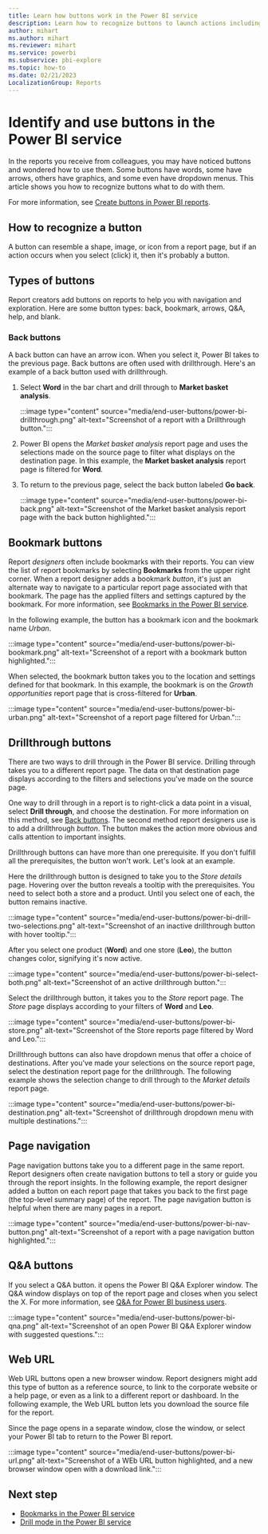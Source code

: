 ```yaml
---
title: Learn how buttons work in the Power BI service
description: Learn how to recognize buttons to launch actions including in-report navigation, drillthrough, and cross-report drillthrough.
author: mihart
ms.author: mihart
ms.reviewer: mihart
ms.service: powerbi
ms.subservice: pbi-explore
ms.topic: how-to
ms.date: 02/21/2023
LocalizationGroup: Reports
---
```

# Identify and use buttons in the Power BI service

In the reports you receive from colleagues, you may have noticed buttons and wondered how to use them. Some buttons have words, some have arrows, others have graphics, and some even have dropdown menus. This article shows you how to recognize buttons what to do with them.

For more information, see [Create buttons in Power BI reports](../create-reports/desktop-buttons.md).

## How to recognize a button

A button can resemble a shape, image, or icon from a report page, but if an action occurs when you select (click) it, then it's probably a button.

## Types of buttons

Report creators add buttons on reports to help you with navigation and exploration. Here are some button types: back, bookmark, arrows, Q&A, help, and blank.

### Back buttons

A back button can have an arrow icon. When you select it, Power BI takes to the previous page.  Back buttons are often used with drillthrough. Here's an example of a back button used with drillthrough.

1. Select **Word** in the bar chart and drill through to  **Market basket analysis**.

    :::image type="content" source="media/end-user-buttons/power-bi-drillthrough.png" alt-text="Screenshot of a report with a Drillthrough button.":::

1. Power BI opens the *Market basket analysis* report page and uses the selections made on the source page to filter what displays on the destination page. In this example, the **Market basket analysis** report page is filtered for **Word**.

1. To return to the previous page, select the back button labeled **Go back**.

    :::image type="content" source="media/end-user-buttons/power-bi-back.png" alt-text="Screenshot of the Market basket analysis report page with the back button highlighted.":::

## Bookmark buttons

Report *designers* often include bookmarks with their reports. You can view the list of report bookmarks by selecting **Bookmarks** from the upper right corner. When a report designer adds a bookmark *button*, it's just an alternate way to navigate to a particular report page associated with that bookmark. The page has the applied filters and settings captured by the bookmark. For more information, see [Bookmarks in the Power BI service](end-user-bookmarks.md).

In the following example, the button has a bookmark icon and the bookmark name *Urban*.

:::image type="content" source="media/end-user-buttons/power-bi-bookmark.png" alt-text="Screenshot of a report with a bookmark button highlighted.":::

When selected, the bookmark button takes you to the location and settings defined for that bookmark.  In this example, the bookmark is on the *Growth opportunities* report page that is cross-filtered for **Urban**.

:::image type="content" source="media/end-user-buttons/power-bi-urban.png" alt-text="Screenshot of a report page filtered for Urban.":::

## Drillthrough buttons

There are two ways to drill through in the Power BI service. Drilling through takes you to a different report page. The data on that destination page displays according to the filters and selections you've made on the source page.

One way to drill through in a report is to right-click a data point in a visual, select **Drill through**, and choose the destination. For more information on this method, see [Back buttons](#back-buttons). The second method report designers use is to add a drillthrough *button*. The button makes the action more obvious and calls attention to important insights.  

Drillthrough buttons can have more than one prerequisite. If you don't fulfill all the prerequisites, the button won't work. Let's look at an example.

Here the drillthrough button is designed to take you to the *Store details* page. Hovering over the button reveals a tooltip with the prerequisites. You need to select both a store and a product. Until you select one of each, the button remains inactive.

:::image type="content" source="media/end-user-buttons/power-bi-drill-two-selections.png" alt-text="Screenshot of an inactive drillthrough button with hover tooltip.":::

After you select one product (**Word**) and one store (**Leo**), the button changes color, signifying it's now active.

:::image type="content" source="media/end-user-buttons/power-bi-select-both.png" alt-text="Screenshot of an active drillthrough button.":::

Select the drillthrough button, it takes you to the *Store* report page. The *Store* page displays according to your filters of **Word** and **Leo**.

:::image type="content" source="media/end-user-buttons/power-bi-store.png" alt-text="Screenshot of the Store reports page filtered by Word and Leo.":::

Drillthrough buttons can also have dropdown menus that offer a choice of destinations. After you've made your selections on the source report page, select the destination report page for the drillthrough. The following example shows the selection change to drill through to the *Market details* report page.

:::image type="content" source="media/end-user-buttons/power-bi-destination.png" alt-text="Screenshot of drillthrough dropdown menu with multiple destinations.":::

## Page navigation

Page navigation buttons take you to a different page in the same report. Report designers often create navigation buttons to tell a story or guide you through the report insights. In the following example, the report designer added a button on each report page that takes you back to the first page (the top-level summary page) of the report. The page navigation button is helpful when there are many pages in a report.

:::image type="content" source="media/end-user-buttons/power-bi-nav-button.png" alt-text="Screenshot of a report with a page navigation button highlighted.":::

## Q&A buttons

If you select a Q&A button. it opens the Power BI Q&A Explorer window. The Q&A window displays on top of the report page and closes when you select the X. For more information, see [Q&A for Power BI business users](end-user-q-and-a.md).

:::image type="content" source="media/end-user-buttons/power-bi-qna.png" alt-text="Screenshot of an open Power BI Q&A Explorer window with suggested questions.":::

## Web URL

Web URL buttons open a new browser window. Report designers might add this type of button as a reference source, to link to the corporate website or a help page, or even as a link to a different report or dashboard. In the following example, the Web URL button lets you download the source file for the report.

Since the page opens in a separate window, close the window, or select your Power BI tab to return to the Power BI report.

:::image type="content" source="media/end-user-buttons/power-bi-url.png" alt-text="Screenshot of a WEb URL button highlighted, and a new browser window open with a download link.":::

## Next step

- [Bookmarks in the Power BI service](end-user-bookmarks.md)
- [Drill mode in the Power BI service](end-user-drill.md)
